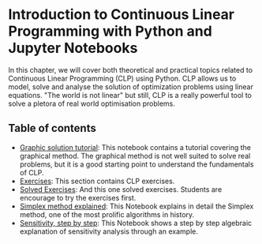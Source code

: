 # Introduction to Continuous Linear Programming with Python and Jupyter Notebooks

In this chapter, we will cover both theoretical and practical topics related to Continuous Linear Programming (CLP) using Python. 
CLP allows us to model, solve and analyse the solution of optimization problems using linear equations. "The world is not linear" but still, CLP is a really powerful tool to solve a pletora of real world optimisation problems. 

## Table of contents
- [Graphic solution tutorial](tutorials/graphic-solution-extended.ipynb): This notebook contains a tutorial covering the graphical method. The graphical method is not well suited to solve real problems, but it is a good starting point to understand the fundamentals of CLP.
- [Exercises](exercises/README.md): This section contains CLP exercises. 
- [Solved Exercises](solved/README.md): And this one solved exercises. Students are encourage to try the exercises first. 
- [Simplex method explained](tutorials/Simplex,%20Graphic%20explanation.ipynb): This Notebook explains in detail the Simplex method, one of the most prolific algorithms in history. 
- [Sensitivity, step by step](tutorials/Sensitivity%20-%20Algebraic%20explanation.ipynb): This Notebook shows a step by step algebraic explanation of sensitivity analysis through an example.
